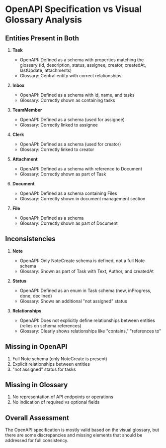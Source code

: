 # OpenAPI Specification vs Visual Glossary Analysis

## Entities Present in Both

1. **Task**
   - OpenAPI: Defined as a schema with properties matching the glossary (id, description, status, assignee, creator, createdAt, lastUpdate, attachments)
   - Glossary: Central entity with correct relationships

2. **Inbox**
   - OpenAPI: Defined as a schema with id, name, and tasks
   - Glossary: Correctly shown as containing tasks

3. **TeamMember**
   - OpenAPI: Defined as a schema (used for assignee)
   - Glossary: Correctly linked to assignee

4. **Clerk**
   - OpenAPI: Defined as a schema (used for creator)
   - Glossary: Correctly linked to creator

5. **Attachment**
   - OpenAPI: Defined as a schema with reference to Document
   - Glossary: Correctly shown as part of Task

6. **Document**
   - OpenAPI: Defined as a schema containing Files
   - Glossary: Correctly shown in document management section

7. **File**
   - OpenAPI: Defined as a schema
   - Glossary: Correctly shown as part of Document

## Inconsistencies

1. **Note**
   - OpenAPI: Only NoteCreate schema is defined, not a full Note schema
   - Glossary: Shown as part of Task with Text, Author, and createdAt

2. **Status**
   - OpenAPI: Defined as an enum in Task schema (new, inProgress, done, declined)
   - Glossary: Shows an additional "not assigned" status

3. **Relationships**
   - OpenAPI: Does not explicitly define relationships between entities (relies on schema references)
   - Glossary: Clearly shows relationships like "contains," "references to"

## Missing in OpenAPI

1. Full Note schema (only NoteCreate is present)
2. Explicit relationships between entities
3. "not assigned" status for tasks

## Missing in Glossary

1. No representation of API endpoints or operations
2. No indication of required vs optional fields

## Overall Assessment

The OpenAPI specification is mostly valid based on the visual glossary, but there are some discrepancies and missing elements that should be addressed for full consistency.

